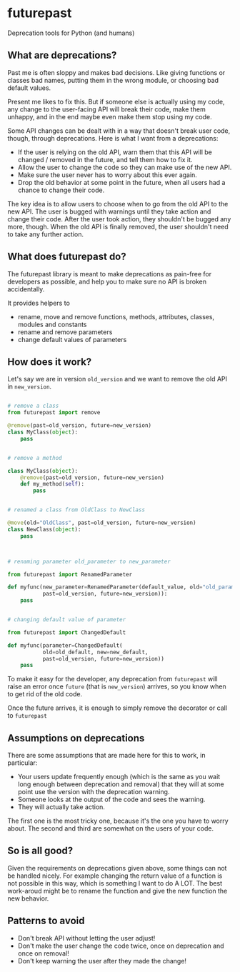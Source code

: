 # futurepast
Deprecation tools for Python (and humans)

## What are deprecations?

Past me is often sloppy and makes bad decisions. Like giving functions or
classes bad names, putting them in the wrong module, or choosing bad default
values.

Present me likes to fix this.
But if someone else is actually using my code, any change to the user-facing
API will break their code, make them unhappy, and in the end maybe even make
them stop using my code.

Some API changes can be dealt with in a way that doesn't break user code,
though, through deprecations. Here is what I want from a deprecations:

- If the user is relying on the old API, warn them that this API will be
  changed / removed in the future, and tell them how to fix it.
- Allow the user to change the code so they can make use of the new API.
- Make sure the user never has to worry about this ever again.
- Drop the old behavior at some point in the future, when all users had a
  chance to change their code.

The key idea is to allow users to choose when to go from the old API to the new
API. The user is bugged with warnings until they take action and change their
code.  After the user took action, they shouldn't be bugged any more, though.
When the old API is finally removed, the user shouldn't need to take any
further action.

## What does futurepast do?
The futurepast library is meant to make deprecations as pain-free for
developers as possible, and help you to make sure no API is broken
accidentally.

It provides helpers to
- rename, move and remove functions, methods, attributes, classes, modules and constants
- rename and remove parameters
- change default values of parameters


## How does it work?

Let's say we are in version ``old_version`` and we want to remove the old
API in ``new_version``.

```python

# remove a class
from futurepast import remove

@remove(past=old_version, future=new_version)
class MyClass(object):
    pass


# remove a method

class MyClass(object):
    @remove(past=old_version, future=new_version)
    def my_method(self):
        pass


# renamed a class from OldClass to NewClass

@move(old="OldClass", past=old_version, future=new_version)
class NewClass(object):
    pass



# renaming parameter old_parameter to new_parameter

from futurepast import RenamedParameter

def myfunc(new_parameter=RenamedParameter(default_value, old="old_parameter",
           past=old_version, future=new_version)):
    pass


# changing default value of parameter

from futurepast import ChangedDefault

def myfunc(parameter=ChangedDefault(
           old=old_default, new=new_default,
           past=old_version, future=new_version))
    pass


```

To make it easy for the developer, any deprecation from ``futurepast`` will
raise an error once ``future`` (that is ``new_version``) arrives, so you know
when to get rid of the old code.

Once the future arrives, it is enough to simply remove the decorator or call to
``futurepast``

## Assumptions on deprecations

There are some assumptions that are made here for this to work, in particular:

- Your users update frequently enough (which is the same as you wait long
  enough between deprecation and removal) that they will at some point use
  the version with the deprecation warning.
- Someone looks at the output of the code and sees the warning.
- They will actually take action.

The first one is the most tricky one, because it's the one you have to worry
about. The second and third are somewhat on the users of your code.

## So is all good?

Given the requirements on deprecations given above, some things can not be
handled nicely. For example changing the return value of a function is not
possible in this way, which is something I want to do A LOT.
The best work-aroud might be to rename the function and give the new function
the new behavior.

## Patterns to avoid
- Don't break API without letting the user adjust!
- Don't make the user change the code twice, once on deprecation and once on removal!
- Don't keep warning the user after they made the change!
